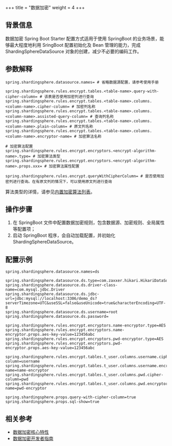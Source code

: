 +++
title = "数据加密"
weight = 4
+++

## 背景信息

数据加密 Spring Boot Starter 配置方式适用于使用 SpringBoot 的业务场景，能够最大程度地利用 SringBoot 配置初始化及 Bean 管理的能力，完成 ShardingSphereDataSource 对象的创建，减少不必要的编码工作。

## 参数解释

```properties
spring.shardingsphere.datasource.names= # 省略数据源配置，请参考使用手册

spring.shardingsphere.rules.encrypt.tables.<table-name>.query-with-cipher-column= # 该表是否使用加密列进行查询
spring.shardingsphere.rules.encrypt.tables.<table-name>.columns.<column-name>.cipher-column= # 加密列名称
spring.shardingsphere.rules.encrypt.tables.<table-name>.columns.<column-name>.assisted-query-column= # 查询列名称
spring.shardingsphere.rules.encrypt.tables.<table-name>.columns.<column-name>.plain-column= # 原文列名称
spring.shardingsphere.rules.encrypt.tables.<table-name>.columns.<column-name>.encryptor-name= # 加密算法名称

# 加密算法配置
spring.shardingsphere.rules.encrypt.encryptors.<encrypt-algorithm-name>.type= # 加密算法类型
spring.shardingsphere.rules.encrypt.encryptors.<encrypt-algorithm-name>.props.xxx= # 加密算法属性配置

spring.shardingsphere.rules.encrypt.queryWithCipherColumn= # 是否使用加密列进行查询。在有原文列的情况下，可以使用原文列进行查询
```

算法类型的详情，请参见[内置加密算法列表](/cn/user-manual/shardingsphere-jdbc/builtin-algorithm/encrypt)。

## 操作步骤

1. 在 SpringBoot 文件中配置数据加密规则，包含数据源、加密规则、全局属性等配置项；
2. 启动 SpringBoot 程序，会自动加载配置，并初始化 ShardingSphereDataSource。

## 配置示例

```properties
spring.shardingsphere.datasource.names=ds

spring.shardingsphere.datasource.ds.type=com.zaxxer.hikari.HikariDataSource
spring.shardingsphere.datasource.ds.driver-class-name=com.mysql.jdbc.Driver
spring.shardingsphere.datasource.ds.jdbc-url=jdbc:mysql://localhost:3306/demo_ds?serverTimezone=UTC&useSSL=false&useUnicode=true&characterEncoding=UTF-8
spring.shardingsphere.datasource.ds.username=root
spring.shardingsphere.datasource.ds.password=

spring.shardingsphere.rules.encrypt.encryptors.name-encryptor.type=AES
spring.shardingsphere.rules.encrypt.encryptors.name-encryptor.props.aes-key-value=123456abc
spring.shardingsphere.rules.encrypt.encryptors.pwd-encryptor.type=AES
spring.shardingsphere.rules.encrypt.encryptors.pwd-encryptor.props.aes-key-value=123456abc

spring.shardingsphere.rules.encrypt.tables.t_user.columns.username.cipher-column=username
spring.shardingsphere.rules.encrypt.tables.t_user.columns.username.encryptor-name=name-encryptor
spring.shardingsphere.rules.encrypt.tables.t_user.columns.pwd.cipher-column=pwd
spring.shardingsphere.rules.encrypt.tables.t_user.columns.pwd.encryptor-name=pwd-encryptor

spring.shardingsphere.props.query-with-cipher-column=true
spring.shardingsphere.props.sql-show=true
```

## 相关参考

- [数据加密核心特性](/cn/features/encrypt/)
- [数据加密开发者指南](/cn/dev-manual/encryption/)
